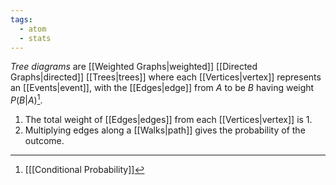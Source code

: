 ```yaml
---
tags:
  - atom
  - stats
---
```

*Tree diagrams* are [[Weighted Graphs|weighted]] [[Directed Graphs|directed]] [[Trees|trees]] where each [[Vertices|vertex]] represents an [[Events|event]], with the [[Edges|edge]] from $A$ to be $B$ having weight $P(B|A)$[^1].
1. The total weight of [[Edges|edges]] from each [[Vertices|vertex]] is $1$.
2. Multiplying edges along a [[Walks|path]] gives the probability of the outcome.

[^1]: [[[Conditional Probability]]
